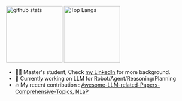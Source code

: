 

<p align="left"> 
  <img alt="github stats" height="150px" src="https://github-readme-stats.vercel.app/api?username=shure-dev&theme=ambient_gradient&show_icons=ture" />
  <img alt="Top Langs" height="150px" src="https://github-readme-stats.vercel.app/api/top-langs/?username=shure-dev&layout=compact&show_icons=true&count_private=true&theme=ambient_gradient" />
</p>

<!-- [![trophy](https://github-profile-trophy.vercel.app/?username=shure-dev)](https://github.com/ryo-ma/github-profile-trophy) -->


<!--
**shure-dev/shure-dev** is a ✨ _special_ ✨ repository because its `README.md` (this file) appears on your GitHub profile.

Here are some ideas to get you started:
-->
- 👨‍🎓 Master's student, Check [my LinkedIn](https://www.linkedin.com/in/yusukemikami/) for more background.
- 🔭 Currently working on LLM for Robot/Agent/Reasoning/Planning
- 🔥 My recent contribution : [Awesome-LLM-related-Papers-Comprehensive-Topics](https://github.com/shure-dev/Awesome-LLM-for-Robotics-Reasoning), [NLaP](https://github.com/shure-dev/NLaP)

